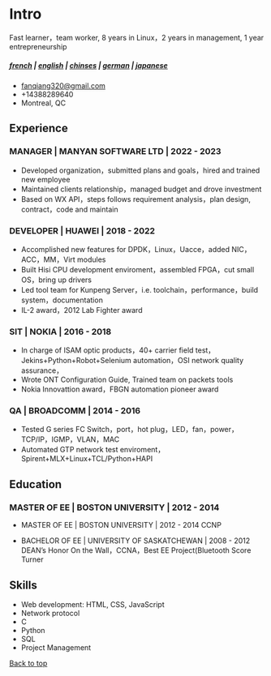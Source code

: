 <!-- The (first) h1 will be used as the <title> of the HTML page -->
# Intro 
<!-- The paragraph after the h1 and ul and before the first h2 is optional. It
is intended to be used for a short summary. -->
Fast learner，team worker, 8 years in Linux，2 years in management, 1 year entrepreneurship

##### [french](french.md) | [english](index.md) | [chinses](chinese.md) | [german](german.md) | [japanese](japanese.md)

<!-- The unordered list immediately after the h1 will be formatted on a single
line. It is intended to be used for contact details -->
- <fanqiang320@gmail.com>
- +14388289640
- Montreal, QC

## Experience

<!-- You have to wrap the "left" and "right" half of these headings in spans by
hand -->
### <span>MANAGER | MANYAN SOFTWARE LTD | 2022 - 2023</span>

- Developed organization，submitted plans and goals，hired and trained new employee
- Maintained clients relationship，managed budget and drove investment
- Based on WX API，steps follows requirement analysis，plan design, contract，code and maintain

### <span>DEVELOPER | HUAWEI | 2018 - 2022</span>

- Accomplished new features for DPDK，Linux，Uacce，added NIC，ACC，MM，Virt modules
- Built Hisi CPU development enviroment，assembled FPGA，cut small OS，bring up drivers
- Led tool team for Kunpeng Server，i.e. toolchain，performance，build system，documentation
- IL-2 award，2012 Lab Fighter award

### <span>SIT | NOKIA | 2016 - 2018</span>

- In charge of ISAM optic products，40+ carrier field test， Jekins+Python+Robot+Selenium
automation，OSI network quality assurance，
- Wrote ONT Configuration Guide, Trained team on packets tools
- Nokia Innovattion award，FBGN automation pioneer award

### <span>QA | BROADCOMM | 2014 - 2016</span>

- Tested G series FC Switch，port，hot plug，LED，fan，power，TCP/IP，IGMP，VLAN，MAC
- Automated GTP network test enviroment，Spirent+MLX+Linux+TCL/Python+HAPI

## Education

### <span>MASTER OF EE | BOSTON UNIVERSITY | 2012 - 2014</span>
- MASTER OF EE | BOSTON UNIVERSITY | 2012 - 2014
CCNP

- BACHELOR OF EE | UNIVERSITY OF SASKATCHEWAN | 2008 - 2012
DEAN’s Honor On the Wall，CCNA，Best EE Project(Bluetooth Score Turner

## Skills

- Web development: HTML, CSS, JavaScript
- Network protocol
- C
- Python
- SQL
- Project Management

<a href="#top">Back to top</a>
